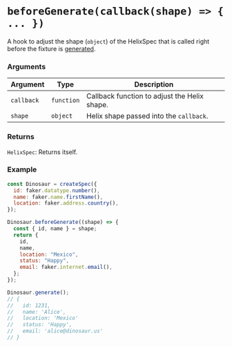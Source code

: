 # `beforeGenerate(callback(shape) => { ... })`

A hook to adjust the shape (`object`) of the HelixSpec that is called right before the fixture is [generated](./generate.md).

### Arguments

| Argument   | Type       | Description                                  |
| ---------- | ---------- | -------------------------------------------- |
| `callback` | `function` | Callback function to adjust the Helix shape. |
| `shape`    | `object`   | Helix shape passed into the `callback`.      |

### Returns

`HelixSpec`: Returns itself.

### Example

```js
const Dinosaur = createSpec({
  id: faker.datatype.number(),
  name: faker.name.firstName(),
  location: faker.address.country(),
});

Dinosaur.beforeGenerate((shape) => {
  const { id, name } = shape;
  return {
    id,
    name,
    location: "Mexico",
    status: "Happy",
    email: faker.internet.email(),
  };
});

Dinosaur.generate();
// {
//   id: 1231,
//   name: 'Alice',
//   location: 'Mexico'
//   status: 'Happy',
//   email: 'alice@dinosaur.us'
// }
```
